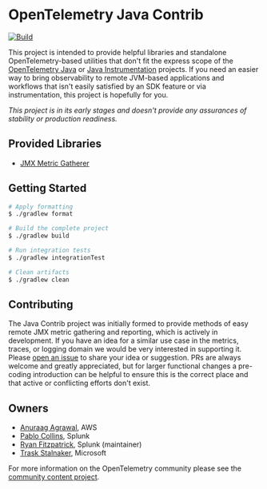 # OpenTelemetry Java Contrib
[![Build](https://github.com/open-telemetry/opentelemetry-java-contrib/actions/workflows/pr-build.yml/badge.svg)](https://github.com/open-telemetry/opentelemetry-java-contrib/actions/workflows/pr-build.yml)

This project is intended to provide helpful libraries and standalone OpenTelemetry-based utilities that don't fit
the express scope of the [OpenTelemetry Java](https://github.com/open-telemetry/opentelemetry-java) or
[Java Instrumentation](https://github.com/open-telemetry/opentelemetry-java-instrumentation) projects.  If you need an
easier way to bring observability to remote JVM-based applications and workflows that isn't easily satisfied by an SDK
feature or via instrumentation, this project is hopefully for you.

*This project is in its early stages and doesn't provide any assurances of stability or production readiness.*


## Provided Libraries

* [JMX Metric Gatherer](./contrib/jmx-metrics/README.md)

## Getting Started

```bash
# Apply formatting
$ ./gradlew format

# Build the complete project
$ ./gradlew build

# Run integration tests
$ ./gradlew integrationTest

# Clean artifacts
$ ./gradlew clean
```

## Contributing

The Java Contrib project was initially formed to provide methods of easy remote JMX metric gathering and reporting,
which is actively in development.  If you have an idea for a similar use case in the metrics, traces, or logging
domain we would be very interested in supporting it.  Please
[open an issue](https://github.com/open-telemetry/opentelemetry-java-contrib/issues/new/choose) to share your idea or
suggestion.  PRs are always welcome and greatly appreciated, but for larger functional changes a pre-coding introduction
can be helpful to ensure this is the correct place and that active or conflicting efforts don't exist.

## Owners

- [Anuraag Agrawal](https://github.com/anuraaga), AWS
- [Pablo Collins](https://github.com/pmcollins), Splunk
- [Ryan Fitzpatrick](https://github.com/rmfitzpatrick), Splunk (maintainer)
- [Trask Stalnaker](https://github.com/trask), Microsoft

For more information on the OpenTelemetry community please see the
[community content project](https://github.com/open-telemetry/community).
